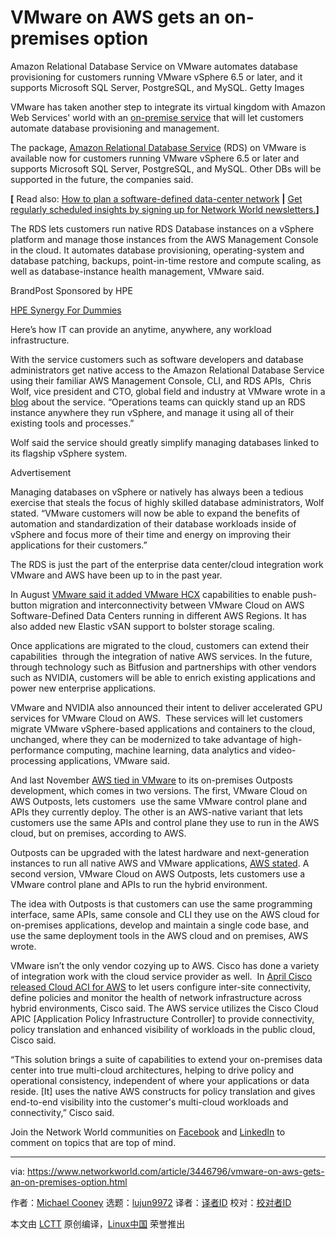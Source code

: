 [#]: collector: (lujun9972)
[#]: translator: ( )
[#]: reviewer: ( )
[#]: publisher: ( )
[#]: url: ( )
[#]: subject: (VMware on AWS gets an on-premises option)
[#]: via: (https://www.networkworld.com/article/3446796/vmware-on-aws-gets-an-on-premises-option.html)
[#]: author: (Michael Cooney https://www.networkworld.com/author/Michael-Cooney/)

VMware on AWS gets an on-premises option
======
Amazon Relational Database Service on VMware automates database provisioning for customers running VMware vSphere 6.5 or later, and it supports Microsoft SQL Server, PostgreSQL, and MySQL.
Getty Images

VMware has taken another step to integrate its virtual kingdom with Amazon Web Services' world with an [on-premise service][1] that will let customers automate database provisioning and management. 

The package, [Amazon Relational Database Service][2] (RDS) on VMware is available now for customers running VMware vSphere 6.5 or later and supports Microsoft SQL Server, PostgreSQL, and MySQL. Other DBs will be supported in the future, the companies said.

****[**** Read also: [How to plan a software-defined data-center network][3] ****|**** [Get regularly scheduled insights by signing up for Network World newsletters.][4]**]**

The RDS lets customers run native RDS Database instances on a vSphere platform and manage those instances from the AWS Management Console in the cloud. It automates database provisioning, operating-system and database patching, backups, point-in-time restore and compute scaling, as well as database-instance health management, VMware said.

[][5]

BrandPost Sponsored by HPE

[HPE Synergy For Dummies][5]

Here’s how IT can provide an anytime, anywhere, any workload infrastructure.

With the service customers such as software developers and database administrators get native access to the Amazon Relational Database Service using their familiar AWS Management Console, CLI, and RDS APIs,  Chris Wolf, vice president and CTO, global field and industry at VMware wrote in a [blog][6] about the service. “Operations teams can quickly stand up an RDS instance anywhere they run vSphere, and manage it using all of their existing tools and processes.”

Wolf said the service should greatly simplify managing databases linked to its flagship vSphere system. 

Advertisement

Managing databases on vSphere or natively has always been a tedious exercise that steals the focus of highly skilled database administrators, Wolf stated. “VMware customers will now be able to expand the benefits of automation and standardization of their database workloads inside of vSphere and focus more of their time and energy on improving their applications for their customers.”

The RDS is just the part of the enterprise data center/cloud integration work VMware and AWS have been up to in the past year.

In August [VMware said it added VMware HCX][7] capabilities to enable push-button migration and interconnectivity between VMware Cloud on AWS Software-Defined Data Centers running in different AWS Regions. It has also added new Elastic vSAN support to bolster storage scaling.

Once applications are migrated to the cloud, customers can extend their capabilities  through the integration of native AWS services. In the future, through technology such as Bitfusion and partnerships with other vendors such as NVIDIA, customers will be able to enrich existing applications and power new enterprise applications.

VMware and NVIDIA also announced their intent to deliver accelerated GPU services for VMware Cloud on AWS.  These services will let customers migrate VMware vSphere-based applications and containers to the cloud, unchanged, where they can be modernized to take advantage of high-performance computing, machine learning, data analytics and video-processing applications, VMware said.

And last November [AWS tied in VMware][8] to its on-premises Outposts development, which comes in two versions. The first, VMware Cloud on AWS Outposts, lets customers  use the same VMware control plane and APIs they currently deploy. The other is an AWS-native variant that lets customers use the same APIs and control plane they use to run in the AWS cloud, but on premises, according to AWS.

Outposts can be upgraded with the latest hardware and next-generation instances to run all native AWS and VMware applications, [AWS stated][9]. A second version, VMware Cloud on AWS Outposts, lets customers use a VMware control plane and APIs to run the hybrid environment.

The idea with Outposts is that customers can use the same programming interface, same APIs, same console and CLI they use on the AWS cloud for on-premises applications, develop and maintain a single code base, and use the same deployment tools in the AWS cloud and on premises, AWS wrote.

VMware isn’t the only vendor cozying up to AWS. Cisco has done a variety of integration work with the cloud service provider as well.  In [April Cisco released Cloud ACI for AWS][10] to let users configure inter-site connectivity, define policies and monitor the health of network infrastructure across hybrid environments, Cisco said. The AWS service utilizes the Cisco Cloud APIC [Application Policy Infrastructure Controller] to provide connectivity, policy translation and enhanced visibility of workloads in the public cloud, Cisco said.

“This solution brings a suite of capabilities to extend your on-premises data center into true multi-cloud architectures, helping to drive policy and operational consistency, independent of where your applications or data reside. [It] uses the native AWS constructs for policy translation and gives end-to-end visibility into the customer's multi-cloud workloads and connectivity,” Cisco said.

Join the Network World communities on [Facebook][11] and [LinkedIn][12] to comment on topics that are top of mind.

--------------------------------------------------------------------------------

via: https://www.networkworld.com/article/3446796/vmware-on-aws-gets-an-on-premises-option.html

作者：[Michael Cooney][a]
选题：[lujun9972][b]
译者：[译者ID](https://github.com/译者ID)
校对：[校对者ID](https://github.com/校对者ID)

本文由 [LCTT](https://github.com/LCTT/TranslateProject) 原创编译，[Linux中国](https://linux.cn/) 荣誉推出

[a]: https://www.networkworld.com/author/Michael-Cooney/
[b]: https://github.com/lujun9972
[1]: https://aws.amazon.com/blogs/aws/now-available-amazon-relational-database-service-rds-on-vmware/
[2]: https://blogs.vmware.com/vsphere/2019/10/how-amazon-rds-on-vmware-works.html
[3]: https://www.networkworld.com/article/3284352/data-center/how-to-plan-a-software-defined-data-center-network.html
[4]: https://www.networkworld.com/newsletters/signup.html
[5]: https://www.networkworld.com/article/3399618/hpe-synergy-for-dummies.html?utm_source=IDG&utm_medium=promotions&utm_campaign=HPE19718&utm_content=sidebar (HPE Synergy For Dummies)
[6]: https://cloud.vmware.com/community/2019/10/16/announcing-general-availability-amazon-rds-vmware/
[7]: https://www.networkworld.com/article/3434397/vmware-fortifies-its-hybrid-cloud-portfolio-with-management-automation-aws-and-dell-offerings.html
[8]: https://www.networkworld.com/article/3324043/aws-does-hybrid-cloud-with-on-prem-hardware-vmware-help.html
[9]: https://aws.amazon.com/outposts/
[10]: https://www.networkworld.com/article/3388679/cisco-taps-into-aws-for-data-center-cloud-applications.html
[11]: https://www.facebook.com/NetworkWorld/
[12]: https://www.linkedin.com/company/network-world
